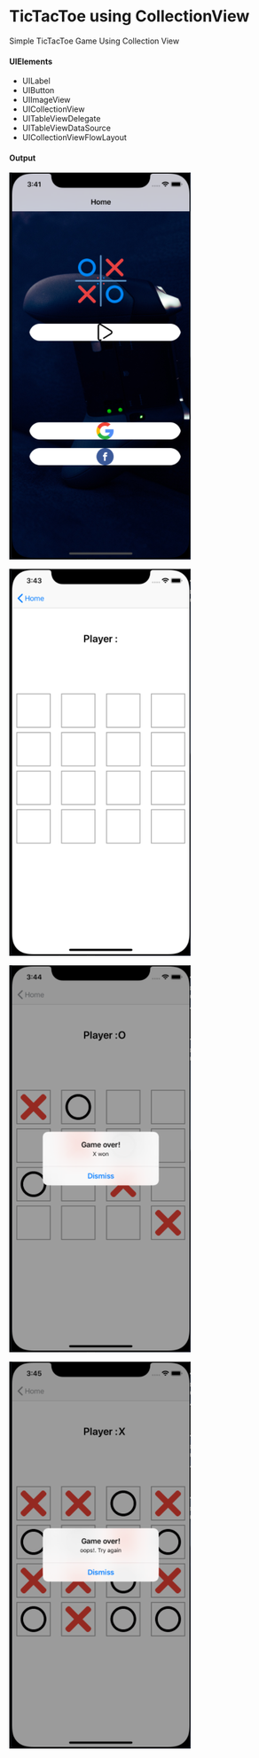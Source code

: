 # TicTacToe using CollectionView
 Simple TicTacToe Game Using Collection View


#### UIElements
 
 - UILabel
 - UIButton
 - UIImageView
 - UICollectionView
 - UITableViewDelegate
 - UITableViewDataSource
 - UICollectionViewFlowLayout

 #### Output
 
![](TicTacToe/Output/1.png)

![](TicTacToe/Output/2.png)

![](TicTacToe/Output/3.png)

![](TicTacToe/Output/4.png)

